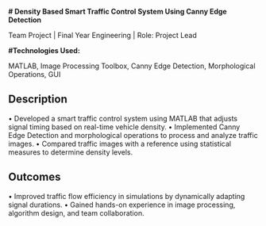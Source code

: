 **# Density Based Smart Traffic Control System Using Canny Edge Detection**  

Team Project | Final Year Engineering | Role: Project Lead 

**#Technologies Used:**

MATLAB, Image Processing Toolbox, Canny Edge Detection, Morphological Operations, GUI 
## Description

• Developed a smart traffic control system using MATLAB that adjusts signal timing based on real-time 
vehicle density. 
• Implemented Canny Edge Detection and morphological operations to process and analyze traffic 
images. 
• Compared traffic images with a reference using statistical measures to determine density levels. 
## Outcomes 

• Improved traffic flow efficiency in simulations by dynamically adapting signal durations. 
• Gained hands-on experience in image processing, algorithm design, and team collaboration. 
